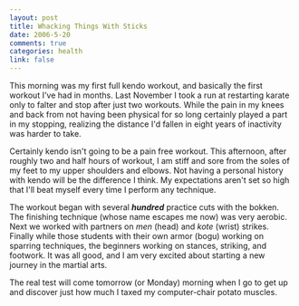 ```yaml
--- 
layout: post
title: Whacking Things With Sticks
date: 2006-5-20
comments: true
categories: health
link: false
---
```

This morning was my first full kendo workout, and basically the first workout I've had in months. Last November I took a run at restarting karate only to falter and stop after just two workouts. While the pain in my knees and back from not having been physical for so long certainly played a part in my stopping, realizing the distance I'd fallen in eight years of inactivity was harder to take.

Certainly kendo isn't going to be a pain free workout. This afternoon, after roughly two and half hours of workout, I am stiff and sore from the soles of my feet to my upper shoulders and elbows. Not having a personal history with kendo will be the difference I think. My expectations aren't set so high that I'll beat myself every time I perform any technique.

The workout began with several <em><strong>hundred</strong></em> practice cuts with the bokken. The finishing technique (whose name escapes me now) was very aerobic. Next we worked with partners on <em>men</em> (head) and <em>kote</em> (wrist) strikes. Finally while those students with their own armor (bogu) working on sparring techniques, the beginners working on stances, striking, and footwork. It was all good, and I am very excited about starting a new journey in the martial arts.

The real test will come tomorrow (or Monday) morning when I go to get up and discover just how much I taxed my computer-chair potato muscles.
